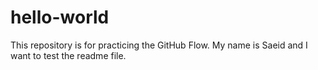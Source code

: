 # hello-world
This repository is for practicing the GitHub Flow.
My name is Saeid and I want to test the readme file.
